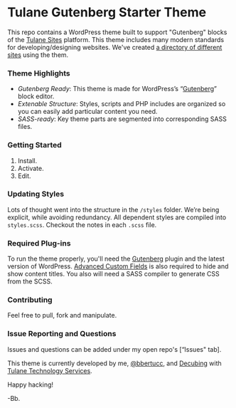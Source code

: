 # Tulane Gutenberg Starter Theme

This repo contains a WordPress theme built to support "Gutenberg" blocks of the [Tulane Sites] platform. This theme includes many modern standards for developing/designing websites. We've created [a directory of different sites] using the them.

### Theme Highlights
- *Gutenberg Ready*: This theme is made for WordPress’s “[Gutenberg]” block editor. 
- *Extenable Structure*: Styles, scripts and PHP includes are organized so you can easily add particular content you need.
- *SASS-ready*: Key theme parts are segmented into corresponding SASS files.

### Getting Started
1. Install.
2. Activate.
3. Edit.

### Updating Styles
Lots of thought went into the structure in the `/styles` folder. We’re being explicit, while avoiding redundancy. All dependent styles are compiled into `styles.scss`. Checkout the notes in each `.scss` file.

### Required Plug-ins
To run the theme properly, you'll need the [Gutenberg] plugin and the latest version of WordPress. [Advanced Custom Fields] is also required to hide and show content titles. You also will need a SASS compiler to generate CSS from the SCSS. 

### Contributing
Feel free to pull, fork and manipulate.

### Issue Reporting and Questions
Issues and questions can be added under my open repo's [“Issues" tab]. 

This theme is currently developed by me, [@bbertucc], and [Decubing] with [Tulane Technology Services].

Happy hacking!

-Bb.

[Gutenberg]:https://wordpress.org/gutenberg/
[Tulane Sites]:https://sites.tulane.edu
["Issues" tab]:https://github.com/bbertucc/boilerplate-gutenberg/issues
[open repo]:https://github.com/bbertucc/boilerplate-gutenberg
[Advanced Custom Fields]:https://advancedcustomfields.com
[@bbertucc]:https://github.com/bbertucc
[Decubing]:http://decubing.com
[Tulane Technology Services]:https://ts.tulane.edu/
[a directory of different sites]:https://sites.tulane.edu/directory/